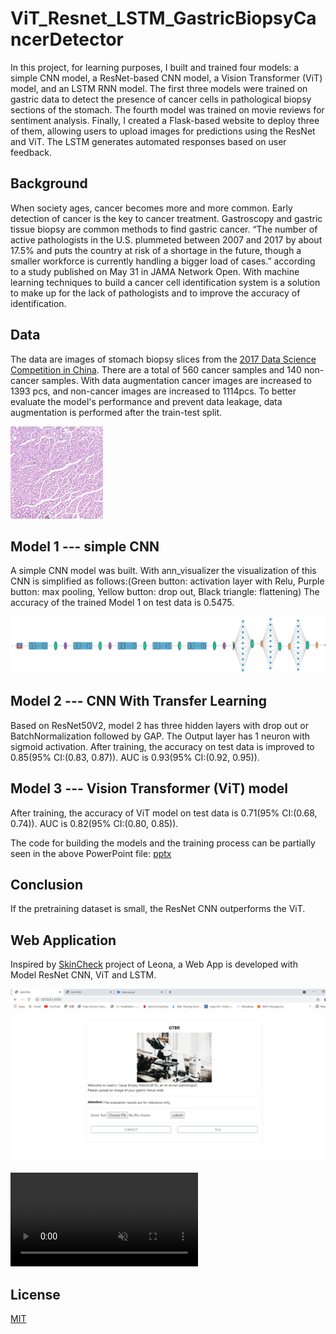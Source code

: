 # ViT_Resnet_LSTM_GastricBiopsyCancerDetector
In this project, for learning purposes, I built and trained four models: a simple CNN model, a ResNet-based CNN model, a Vision Transformer (ViT) model, and an LSTM RNN model. The first three models were trained on gastric data to detect the presence of cancer cells in pathological biopsy sections of the stomach. The fourth model was trained on movie reviews for sentiment analysis. Finally, I created a Flask-based website to deploy three of them, allowing users to upload images for predictions using the ResNet and ViT. The LSTM generates automated responses based on user feedback.

## Background
When society ages, cancer becomes more and more common. Early detection of cancer is the key to cancer treatment. Gastroscopy and gastric tissue biopsy are common methods to find gastric cancer. “The number of active pathologists in the U.S. plummeted between 2007 and 2017 by about 17.5% and puts the country at risk of a shortage in the future, though a smaller workforce is currently handling a bigger load of cases.” according to a study published on May 31 in JAMA Network Open. With machine learning techniques to build a cancer cell identification system is a solution to make up for the lack of pathologists and to improve the accuracy of identification.

## Data
The data are images of stomach biopsy slices from the [2017 Data Science Competition in China](http://www.datadreams.org/#/newraceintro_detail?id=225). There are a total of 560 cancer samples and 140 non-cancer samples. With data augmentation cancer images are increased to 1393 pcs, and non-cancer images are increased to 1114pcs. To better evaluate the model's performance and prevent data leakage, data augmentation is performed after the train-test split.

![image](https://github.com/bd-z/Gastric_Biopsy_Cancer_Detector/blob/main/static/asset/gtissue1.jpg)

## Model 1 --- simple CNN

A simple CNN model was built. With ann_visualizer the visualization of this CNN is simplified as follows:(Green button: activation layer with Relu, Purple button:  max pooling, Yellow button: drop out, Black triangle: flattening) The accuracy of the trained Model 1 on test data is 0.5475.

![image](https://github.com/bd-z/Gastric_Biopsy_Cancer_Detector/blob/main/static/asset/cnn_model.png)

## Model 2 --- CNN With Transfer Learning
Based on ResNet50V2, model 2 has three hidden layers with drop out or BatchNormalization followed by GAP. The Output layer has 1 neuron with sigmoid activation. After training, the accuracy on test data is improved to 0.85(95% CI:(0.83, 0.87)). AUC is 0.93(95% CI:(0.92, 0.95)).

## Model 3 --- Vision Transformer (ViT) model
After training, the accuracy of ViT model on test data is 0.71(95% CI:(0.68, 0.74)). AUC is 0.82(95% CI:(0.80, 0.85)).


The code for building the models and the training process can be partially seen in the above PowerPoint file:
[pptx](https://github.com/bd-z/ViT_Resnet_LSTM_GastricBiopsyCancerDetector/blob/main/ViT_Resnet_LSTM_GastricBiopsyCancerDetector.pptx)


## Conclusion
If the pretraining dataset is small, the ResNet CNN outperforms the ViT.

## Web Application
Inspired by [SkinCheck](https://github.com/leona-ha/Skin-Screening_Web-App) project of Leona, a Web App is developed with Model ResNet CNN, ViT and LSTM.  

![image](https://github.com/bd-z/Gastric_Biopsy_Cancer_Detector/blob/main/static/asset/web_app.png)



<video src="https://github.com/bd-z/Gastric_Biopsy_Cancer_Detector/blob/main/static/asset/GTBR_demo.mp4" data-canonical-src="https://github.com/bd-z/Gastric_Biopsy_Cancer_Detector/blob/main/static/asset/GTBR_demo.mp4" controls="controls" muted="muted" class="d-block rounded-bottom-2 width-fit" style="max-height:640px;">
  </video>

## License
[MIT](https://choosealicense.com/licenses/mit/)
